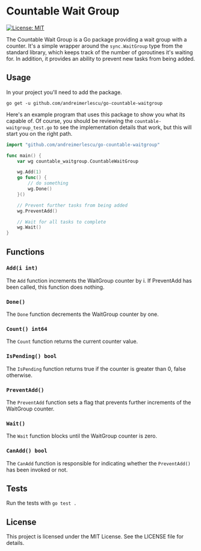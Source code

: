 # Countable Wait Group

[![License: MIT](https://img.shields.io/badge/License-MIT-green.svg)](https://opensource.org/licenses/MIT)

The Countable Wait Group is a Go package providing a wait group with a counter. It's a simple wrapper around the `sync.WaitGroup` type from the standard library, which keeps track of the number of goroutines it's waiting for. In addition, it provides an ability to prevent new tasks from being added.

## Usage

In your project you'll need to add the package.

```shell
go get -u github.com/andreimerlescu/go-countable-waitgroup
```

Here's an example program that uses this package to show you what its capable of. Of course, you should be reviewing the `countable-waitgroup_test.go` to see the implementation details that work, but this will start you on the right path.

```go
import "github.com/andreimerlescu/go-countable-waitgroup"

func main() {
    var wg countable_waitgroup.CountableWaitGroup

    wg.Add(1)
    go func() {
        // do something
        wg.Done()
    }()

    // Prevent further tasks from being added
    wg.PreventAdd()

    // Wait for all tasks to complete
    wg.Wait()
}
```

## Functions
### `Add(i int)`
The `Add` function increments the WaitGroup counter by i. If PreventAdd has been called, this function does nothing.

### `Done()`
The `Done` function decrements the WaitGroup counter by one.

### `Count() int64`
The `Count` function returns the current counter value.

### `IsPending() bool`
The `IsPending` function returns true if the counter is greater than 0, false otherwise.

### `PreventAdd()`
The `PreventAdd` function sets a flag that prevents further increments of the WaitGroup counter.

### `Wait()`
The `Wait` function blocks until the WaitGroup counter is zero.

### `CanAdd() bool`
The `CanAdd` function is responsible for indicating whether the `PreventAdd()` has been invoked or not.

## Tests
Run the tests with `go test .`

## License
This project is licensed under the MIT License. See the LICENSE file for details.
